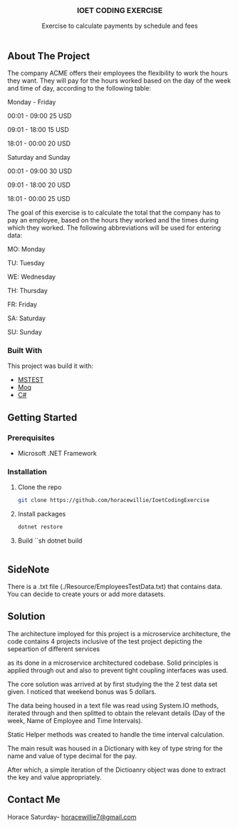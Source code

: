 <!-- PROJECT LOGO -->
<br />
<p align="center">

<h3 align="center">IOET CODING EXERCISE</h3>

  <p align="center">
    Exercise to calculate payments by schedule and fees 
    <br /> 
    <br />
    </p>

## About The Project

The company ACME offers their employees the flexibility to work the hours they want. They will pay for the hours worked based on the day of the week and time of day, according to the following table:

Monday - Friday

00:01 - 09:00 25 USD

09:01 - 18:00 15 USD

18:01 - 00:00 20 USD

Saturday and Sunday

00:01 - 09:00 30 USD

09:01 - 18:00 20 USD

18:01 - 00:00 25 USD

The goal of this exercise is to calculate the total that the company has to pay an employee, based on the hours they worked and the times during which they worked. The following abbreviations will be used for entering data:

MO: Monday

TU: Tuesday

WE: Wednesday

TH: Thursday

FR: Friday

SA: Saturday

SU: Sunday

### Built With

This project was build it with:

- [MSTEST](https://github.com/microsoft/testfx)
- [Moq](https://github.com/moq/moq4)
- [C#](https://learn.microsoft.com/en-us/dotnet/csharp/)


## Getting Started

### Prerequisites

- Microsoft .NET Framework

### Installation

1. Clone the repo
   ```sh
   git clone https://github.com/horacewillie/IoetCodingExercise
   ```
2. Install packages
   ```sh
   dotnet restore
   ```
3. Build
   ``sh
   dotnet build
   ```

## SideNote
There is a .txt file (./Resource/EmployeesTestData.txt) that contains data. You can decide to create yours or add more datasets.

## Solution

The architecture imployed for this project is a microservice architecture, the code contains 4 projects inclusive of the test project depicting the sepeartion of different services

as its done in a microservice architectured codebase. Solid principles is applied through out and also to prevent tight coupling interfaces was used.

The core solution was arrived at by first studying the the 2 test data set given. I noticed that weekend bonus was 5 dollars.

The data being housed in a text file was read using System.IO methods, iterated through and then splitted to obtain the relevant details (Day of the week, Name of Employee and  Time Intervals). 

Static Helper methods was created to handle the time interval calculation.

The main result was housed in a Dictionary with key of type string for the name and value of type decimal for the pay.

After which, a simple iteration of  the Dictioanry object was done to extract the key and value appropriately.

## Contact Me

Horace Saturday- horacewillie7@gmail.com


